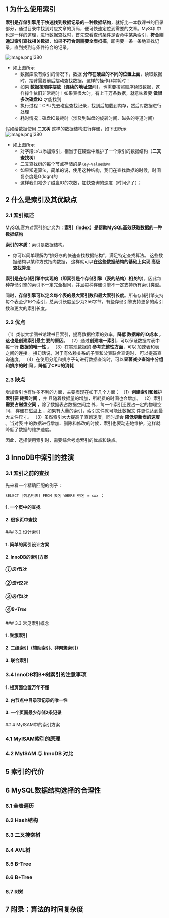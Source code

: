 ## 1 为什么使用索引

**索引是存储引擎用于快速找到数据记录的一种数据结构**，就好比一本教课书的目录部分，通过目录中找到对应文章的页码，便可快速定位到需要的文章。MySQL中也是一样的道理，进行数据查找时，首先查看查询条件是否命中某条索引，**符合则通过索引查找相关数据**，如果**不符合则需要全表扫描**，即需要一条一条地查找记录，直到找到与条件符合的记录。

![image.png|380](https://my-obsidian-image.oss-cn-guangzhou.aliyuncs.com/2024/04/e74bb53463af2eed8ad188b974100129.png)

- 如上图所示
	- 数据库没有索引的情况下，数据 **分布在硬盘的不同的位置上面**，读取数据时，摆臂需要前后摆动查找数据，这样的操作非常耗时！
	- 如果 **数据按顺序摆放（连续的地址空间）**，也需要按照顺序读取数据，这样操作依旧非常耗时！如果表很大时，有上千万条数据，就意味着要 **做很多次磁盘IO** 才能找到
	- 执行过程：CPU先去磁盘查找记录，找到后加载到内存，然后对数据进行处理
	- 耗时情况：磁盘IO最耗时（涉及到磁盘的旋转时间、磁头的寻道时间）

假如给数据使用 **二叉树** 这样的数据结构进行存储，如下图所示
![image.png|380](https://my-obsidian-image.oss-cn-guangzhou.aliyuncs.com/2024/04/70266c0f157e71a5383554aad1130199.png)
- 如上图所示
	- 对字段`Col2`添加索引，相当于在硬盘中维护了一个索引的数据结构（**二叉查找树**）
	- 二叉查找树的每个节点存储的是`Key-Value结构`
	- 如果知道算法，简单的说，使用这种结构，我们在查找数据的时候，时间复杂度是O(logn)的
	- 这样我们减少了磁盘IO的次数，加快查询的速度（时间少了）；
## 2 什么是索引及其优缺点

### 2.1 索引概述

MySQL官方对索引的定义为：**索引（Index）是帮助MySQL高效获取数据的一种数据结构**

**索引的本质**：索引是数据结构。
- 你可以简单理解为“排好序的快速查找数据结构”，满足特定查找算法。 这些数据结构以某种方式指向数据， 这样就可以**在这些数据结构的基础上实现 高级查找算法**

**索引是在存储引擎中实现的（即索引是个存储引擎（表的结构）相关的）**，因此每种存储引擎的索引不一定完全相同，并且每种存储引擎不一定支持所有索引类型。

同时，**存储引擎可以定义每个表的最大索引数和最大索引长度**。所有存储引擎支持每个表至少16个索引，总索引长度至少为256字节。有些存储引擎支持更多的索引数和更大的索引长度。
### 2.2 优点

（1）类似大学图书馆建书目索引，提高数据检索的效率，**降低 数据库的IO成本 ，这也是创建索引最主 要的原因**。
（2）通过**创建唯一索引**，可以保证数据库表中每一行 **数据的唯一性** 。
（3）在实现数据的 **参考完整性方面**，可以 加速表和表之间的连接 。换句话说，对于有依赖关系的子表和父表联合查询时， 可以提高查询速度。
（4）在使用分组和排序子句进行数据查询时，可以**显著减少查询中分组和排序的时 间 ，降低了CPU的消耗**
### 2.3 缺点

增加索引也有许多不利的方面，主要表现在如下几个方面： 
（1）**创建索引和维护索引要 耗费时间** ，并 且随着数据量的增加，所耗费的时间也会增加。 
（2）索引**需要占磁盘空间** ，除了数据表占数据空间之 外，每一个索引还要占一定的物理空间， 存储在磁盘上 ，如果有大量的索引，索引文件就可能比数据文 件更快达到最大文件尺寸。 
（3）虽然索引大大提高了查询速度，同时却会 **降低更新表的速度** 。当对表 中的数据进行增加、删除和修改的时候，索引也要动态地维护，这样就降低了数据的维护速度。 

因此，选择使用索引时，需要综合考虑索引的优点和缺点。
## 3 InnoDB中索引的推演

### 3.1 索引之前的查找

先来看一个精确匹配的例子：
```mysql
SELECT [列名列表] FROM 表名 WHERE 列名 = xxx ；
```
<h4>1. 一个页中的查找</h4>

<h4>2. 很多页中查找</h4>
### 3.2 设计索引

<h4>1. 简单的索引设计方案</h4>

<h4>2. InnoDB的索引方案</h4>

<h5>①迭代1次</h5>

<h5>②迭代2次</h5>

<h5>③迭代3次</h5>

<h5>④B+Tree</h5>
### 3.3 常见索引概念

<h4>1. 聚簇索引</h4>

<h4>2. 二级索引（辅助索引、非聚簇索引）</h4>

<h4>3. 联合索引</h4>

### 3.4 InnoDB和B+树索引的注意事项

<h4>1. 根页面位置万年不懂</h4>

<h4>2. 内节点中目录项记录的唯一性</h4>

<h4>3. 一个页面最少存储2条记录</h4>
## 4 MyISAM中的索引方案

### 4.1 MyISAM索引的原理

### 4.2 MyISAM 与 InnoDB 对比
## 5 索引的代价

## 6 MySQL数据结构选择的合理性

### 6.1 全表遍历

### 6.2 Hash结构

### 6.3 二叉搜索树

### 6.4 AVL树

### 6.5 B-Tree

### 6.6 B+Tree

### 6.7 R树

## 7 附录：算法的时间复杂度